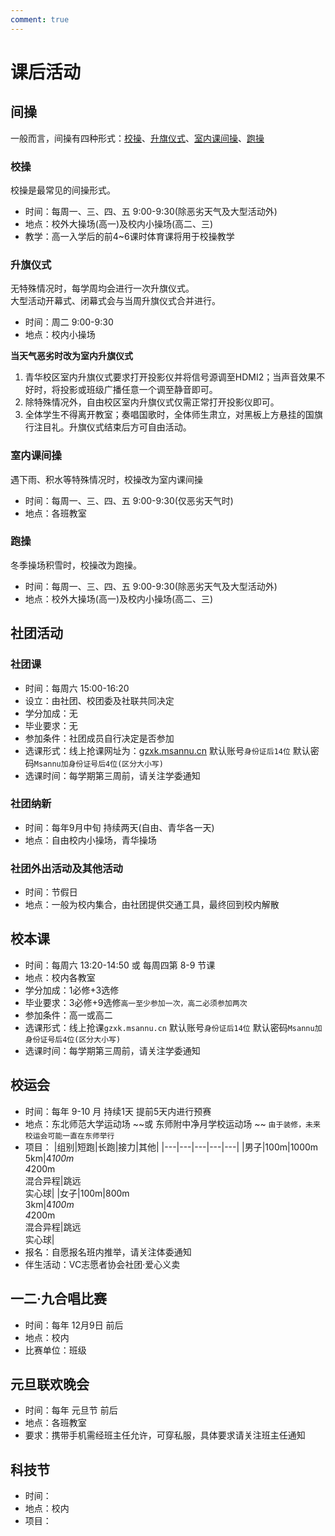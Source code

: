 ```yaml
---
comment: true
---
```


# 课后活动


## 间操
一般而言，间操有四种形式：[校操](#校操)、[升旗仪式](#升旗仪式)、[室内课间操](#室内课间操)、[跑操](#跑操)
### 校操
校操是最常见的间操形式。
- 时间：每周一、三、四、五 9:00-9:30(除恶劣天气及大型活动外)
- 地点：校外大操场(高一)及校内小操场(高二、三)
- 教学：高一入学后的前4~6课时体育课将用于校操教学
### 升旗仪式
无特殊情况时，每学周均会进行一次升旗仪式。<br>
大型活动开幕式、闭幕式会与当周升旗仪式合并进行。
- 时间：周二 9:00-9:30
- 地点：校内小操场

__当天气恶劣时改为室内升旗仪式__

1. 青华校区室内升旗仪式要求打开投影仪并将信号源调至HDMI2；当声音效果不好时，将投影或班级广播任意一个调至静音即可。
2. 除特殊情况外，自由校区室内升旗仪式仅需正常打开投影仪即可。
3. 全体学生不得离开教室；奏唱国歌时，全体师生肃立，对黑板上方悬挂的国旗行注目礼。升旗仪式结束后方可自由活动。

### 室内课间操
遇下雨、积水等特殊情况时，校操改为室内课间操<br>
- 时间：每周一、三、四、五 9:00-9:30(仅恶劣天气时)
- 地点：各班教室
### 跑操
冬季操场积雪时，校操改为跑操。<br>
- 时间：每周一、三、四、五 9:00-9:30(除恶劣天气及大型活动外)<br>
- 地点：校外大操场(高一)及校内小操场(高二、三)


## 社团活动
### 社团课
- 时间：每周六 15:00-16:20
- 设立：由社团、校团委及社联共同决定
- 学分加成：无
- 毕业要求：无
- 参加条件：社团成员自行决定是否参加
- 选课形式：线上抢课网址为：[gzxk.msannu.cn](https://markdown.com.cn) 默认账号`身份证后14位` 默认密码`Msannu加身份证号后4位(区分大小写)`
- 选课时间：每学期第三周前，请关注学委通知
### 社团纳新
- 时间：每年9月中旬 持续两天(自由、青华各一天)
- 地点：自由校内小操场，青华操场
### 社团外出活动及其他活动
- 时间：节假日
- 地点：一般为校内集合，由社团提供交通工具，最终回到校内解散


## 校本课
- 时间：每周六 13:20-14:50 或 每周四第 8-9 节课
- 地点：校内各教室
- 学分加成：1必修+3选修
- 毕业要求：3必修+9选修`高一至少参加一次，高二必须参加两次`
- 参加条件：高一或高二
- 选课形式：线上抢课`gzxk.msannu.cn` 默认账号`身份证后14位` 默认密码`Msannu加身份证号后4位(区分大小写)`
- 选课时间：每学期第三周前，请关注学委通知

## 校运会
- 时间：每年 9-10 月 持续1天 提前5天内进行预赛
- 地点：东北师范大学运动场 ~~或 东师附中净月学校运动场 ~~ `由于装修，未来校运会可能一直在东师举行`
- 项目：
    |组别|短跑|长跑|接力|其他|
    |---|---|---|---|---|
    |男子|100m|1000m<br>5km|4*100m<br>4*200m<br>混合异程|跳远<br>实心球|
    |女子|100m|800m<br>3km|4*100m<br>4*200m<br>混合异程|跳远<br>实心球|
- 报名：自愿报名班内推举，请关注体委通知
- 伴生活动：VC志愿者协会社团·爱心义卖


## 一二·九合唱比赛
- 时间：每年 12月9日 前后
- 地点：校内
- 比赛单位：班级


## 元旦联欢晚会
- 时间：每年 元旦节 前后
- 地点：各班教室
- 要求：携带手机需经班主任允许，可穿私服，具体要求请关注班主任通知


## 科技节
- 时间：
- 地点：校内
- 项目：
